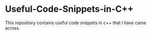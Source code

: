 # Useful-Code-Snippets-in-C++
This repository contains useful code snippets in c++ that I have came across.

